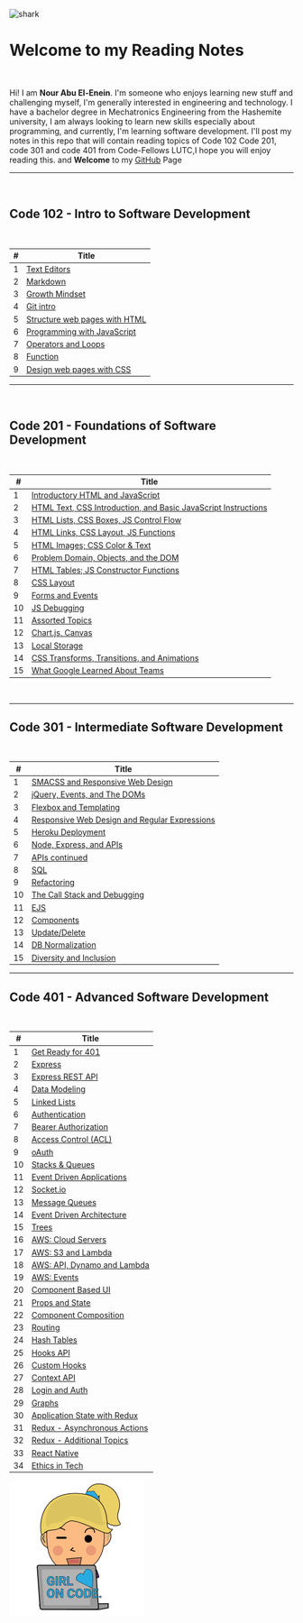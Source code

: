 ![shark](https://capsule-render.vercel.app/api?type=shark&color=auto&gradient&height=140)


# Welcome to my Reading Notes


<br>


Hi! I am **Nour Abu El-Enein**.
I'm someone who enjoys learning new stuff and challenging myself, I'm generally interested in engineering and technology.
I have a bachelor degree in Mechatronics Engineering from the Hashemite university, I am always looking to learn new skills especially about programming, and currently, I'm learning software development.
I'll post my notes in this repo that will contain reading topics of Code 102 Code 201, code 301 and code 401 from Code-Fellows LUTC,I hope you will enjoy reading this. and **Welcome** to my [GitHub](https://github.com/engnour94) Page



***
 
<br>

## Code 102 - Intro to Software Development

<br>

|#| Title|
|---|----------------|
|1|[Text Editors](https://engnour94.github.io/reading-notes/read01)|
|2|[Markdown](https://engnour94.github.io/reading-notes/read02)|
|3|[Growth Mindset](https://engnour94.github.io/reading-notes/Growth%20Mindset)|
|4|[Git intro](	https://engnour94.github.io/reading-notes/Git%20intro)|
|5|[Structure web pages with HTML](https://engnour94.github.io/reading-notes/Read03)|
|6| [Programming with JavaScript](https://engnour94.github.io/reading-notes/Read04)|
|7| [Operators and Loops](https://engnour94.github.io/reading-notes/Read05)|
|8|[Function](https://engnour94.github.io/reading-notes/read06a)|
|9|[ Design web pages with CSS](https://engnour94.github.io/reading-notes/read06b)

*** 
<br>

## Code 201 - Foundations of Software Development

<br>

|#|Title|
|--|---|
|1|[Introductory HTML and JavaScript](https://engnour94.github.io/reading-notes/class-01)|
|2|[HTML Text, CSS Introduction, and Basic JavaScript Instructions](https://engnour94.github.io/reading-notes/class-02)|
|3| [HTML Lists, CSS Boxes, JS Control Flow](https://engnour94.github.io/reading-notes/201read03)|
|4|[HTML Links, CSS Layout, JS Functions](https://engnour94.github.io/reading-notes/201read04) |
|5| [HTML Images; CSS Color & Text](https://engnour94.github.io/reading-notes/201read05) |
|6|[Problem Domain, Objects, and the DOM](https://engnour94.github.io/reading-notes/201read06)|
|7|[HTML Tables; JS Constructor Functions](https://engnour94.github.io/reading-notes/201read07)|
|8|[CSS Layout](https://engnour94.github.io/reading-notes/201read08) |
|9|[Forms and Events](https://engnour94.github.io/reading-notes/201read09)|
|10|[JS Debugging](https://engnour94.github.io/reading-notes/201read10)|
|11|[ Assorted Topics](https://engnour94.github.io/reading-notes/201read11) |
|12|[Chart.js, Canvas](https://engnour94.github.io/reading-notes/201read12) |
|13|[Local Storage](https://engnour94.github.io/reading-notes/201read13) |
|14|[CSS Transforms, Transitions, and Animations](https://engnour94.github.io/reading-notes/201read14a)|
|15|[ What Google Learned About Teams](https://engnour94.github.io/reading-notes/201read14b) |

<br>

***
## Code 301 - Intermediate Software Development

<br>

|#|Title|
|--|---|
|1|[SMACSS and Responsive Web Design](https://engnour94.github.io/reading-notes/read01-301.html)|
|2|[jQuery, Events, and The DOMs](https://engnour94.github.io/reading-notes/301read02.html)|
|3| [Flexbox and Templating](https://engnour94.github.io/reading-notes/301read03.html)|
|4|[Responsive Web Design and Regular Expressions](https://engnour94.github.io/reading-notes/301read04.html) |
|5| [Heroku Deployment](https://engnour94.github.io/reading-notes/301read05.html) |
|6|[Node, Express, and APIs](https://engnour94.github.io/reading-notes/301read06.html)|
|7|[ APIs continued](https://engnour94.github.io/reading-notes/301read07.html)|
|8|[SQL](https://engnour94.github.io/reading-notes/301read08.html) |
|9|[Refactoring](https://engnour94.github.io/reading-notes/301read09)|
|10|[The Call Stack and Debugging](https://engnour94.github.io/reading-notes/301read10)|
|11|[EJS](https://engnour94.github.io/reading-notes/301read11) |
|12|[Components](https://engnour94.github.io/reading-notes/301read12) |
|13|[Update/Delete](https://engnour94.github.io/reading-notes/301read13) |
|14|[DB Normalization](https://engnour94.github.io/reading-notes/301read14a)|
|15|[  Diversity and Inclusion](https://engnour94.github.io/reading-notes/301read15) |


*** 
## Code 401 - Advanced Software Development


<br>

|#|Title|
|--|---|
|1|[Get Ready for 401](https://engnour94.github.io/reading-notes/401-0.html)|
|2|[ Express](https://engnour94.github.io/reading-notes/401-2.html)|
|3| [Express REST API](https://engnour94.github.io/reading-notes/401-3.html)|
|4|[Data Modeling](https://engnour94.github.io/reading-notes/401-4.html) |
|5| [ Linked Lists](https://engnour94.github.io/reading-notes/401-5) |
|6|[Authentication](https://engnour94.github.io/reading-notes/401-06.html)|
|7|[ Bearer Authorization](https://engnour94.github.io/reading-notes/401-7.html)|
|8|[ Access Control (ACL)](https://engnour94.github.io/reading-notes/401-08.html) |
|9|[oAuth](https://engnour94.github.io/reading-notes/401-09)|
|10|[Stacks & Queues](https://engnour94.github.io/reading-notes/401-10)|
|11|[Event Driven Applications](https://engnour94.github.io/reading-notes/401-11) |
|12|[Socket.io](https://engnour94.github.io/reading-notes/401-12) |
|13|[ Message Queues](https://engnour94.github.io/reading-notes/401-13) |
|14|[Event Driven Architecture](https://engnour94.github.io/reading-notes/401-14)|
|15|[  Trees](https://engnour94.github.io/reading-notes/401-15) |
|16|[AWS: Cloud Servers](https://engnour94.github.io/reading-notes/401-16.html)|
|17|[ AWS: S3 and Lambda](https://engnour94.github.io/reading-notes/401-17.html)|
|18| [AWS: API, Dynamo and Lambda](https://engnour94.github.io/reading-notes/401-18.html)|
|19|[AWS: Events](https://engnour94.github.io/reading-notes/401-19.html) |
|20| [ Component Based UI](https://engnour94.github.io/reading-notes/401-20.html) |
|21|[ Props and State](https://engnour94.github.io/reading-notes/401-21.html)|
|22|[Component Composition](https://engnour94.github.io/reading-notes/401-22)|
|23|[ Routing](https://engnour94.github.io/reading-notes/401-23) |
|24|[Hash Tables](https://engnour94.github.io/reading-notes/401-24) |
|25|[Hooks API](https://engnour94.github.io/reading-notes/401-25) |
|26|[Custom Hooks](https://engnour94.github.io/reading-notes/401-26)|
|27|[   Context API](https://engnour94.github.io/reading-notes/401-27) |
|28|[Login  and Auth ](https://engnour94.github.io/reading-notes/401-28) |
|29|[Graphs](https://engnour94.github.io/reading-notes/401-29)|
|30|[   Application State with Redux](https://engnour94.github.io/reading-notes/401-30) 
|31|[Redux - Asynchronous Actions](https://engnour94.github.io/reading-notes/401-31) |
|32|[Redux - Additional Topics](https://engnour94.github.io/reading-notes/401-32)|
|33|[   React Native](https://engnour94.github.io/reading-notes/401-33) 
|34|[Ethics in Tech](https://engnour94.github.io/reading-notes/401-34) |

![pic](main.png)